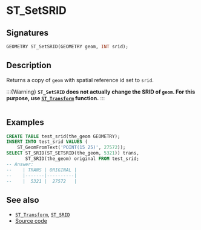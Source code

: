 # ST_SetSRID

## Signatures

```sql
GEOMETRY ST_SetSRID(GEOMETRY geom, INT srid);
```

## Description

Returns a copy of `geom` with spatial reference id set to `srid`.

:::{Warning}
**`ST_SetSRID` does not actually change the SRID of `geom`.
  For this purpose, use [`ST_Transform`](./ST_Transform-indices) function.**
:::

```{include} sfs-1-2-1.md
```

## Examples

```sql
CREATE TABLE test_srid(the_geom GEOMETRY);
INSERT INTO test_srid VALUES (
    ST_GeomFromText('POINT(15 25)', 27572));
SELECT ST_SRID(ST_SETSRID(the_geom, 5321)) trans,
       ST_SRID(the_geom) original FROM test_srid;
-- Answer:
--    | TRANS | ORIGINAL |
--    |-------|----------|
--    |  5321 |  27572   |
```

## See also

* [`ST_Transform`](../ST_Transform), [`ST_SRID`](../ST_SRID)
* <a href="https://github.com/orbisgis/h2gis/blob/master/h2gis-functions/src/main/java/org/h2gis/functions/spatial/crs/ST_SetSRID.java" target="_blank">Source code</a>
